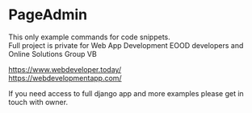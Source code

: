 # PageAdmin

This only example commands for code snippets.  
Full project is private for Web App Development EOOD developers and Online Solutions Group VB

<a href="https://www.webdeveloper.today/">https://www.webdeveloper.today/</a><br />
<a href="https://webdevelopmentapp.com/">https://webdevelopmentapp.com/</a>

If you need access to full django app and more examples please get in touch with owner. 
